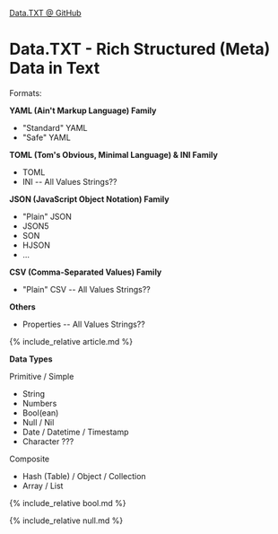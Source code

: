 [Data.TXT @ GitHub](https://github.com/datatxt)


# Data.TXT - Rich Structured (Meta) Data in Text


Formats:


**YAML (Ain't Markup Language) Family**

- "Standard" YAML
- "Safe" YAML


**TOML (Tom's Obvious, Minimal Language) & INI Family**

- TOML
- INI  -- All Values Strings??


**JSON (JavaScript Object Notation) Family**

- "Plain" JSON
- JSON5
- SON
- HJSON
- ...


**CSV (Comma-Separated Values) Family** 

- "Plain" CSV  -- All Values Strings??

**Others**

- Properties   -- All Values Strings??





{% include_relative article.md %}





**Data Types**

Primitive / Simple

- String
- Numbers
- Bool(ean)
- Null / Nil
- Date / Datetime / Timestamp
- Character ???

Composite 

- Hash (Table) / Object / Collection
- Array / List


{% include_relative bool.md %}

{% include_relative null.md %}
